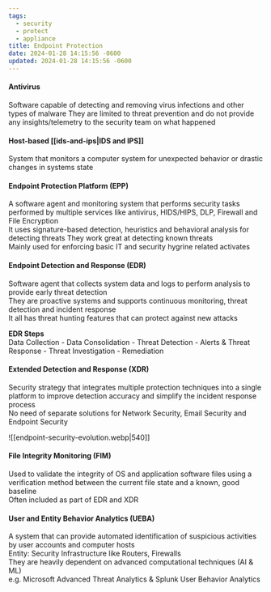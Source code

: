```yaml
---
tags:
  - security
  - protect
  - appliance
title: Endpoint Protection
date: 2024-01-28 14:15:56 -0600
updated: 2024-01-28 14:15:56 -0600
---
```


#### Antivirus
Software capable of detecting and removing virus infections and other types of malware
They are limited to threat prevention and do not provide any insights/telemetry to the security team on what happened

#### Host-based [[ids-and-ips|IDS and IPS]]
System that monitors a computer system for unexpected behavior or drastic changes in systems state  

#### Endpoint Protection Platform (EPP)
A software agent and monitoring system that performs security tasks performed by multiple services like antivirus, HIDS/HIPS, DLP, Firewall and File Encryption  
It uses signature-based detection, heuristics and behavioral analysis for detecting threats   They work great at detecting known threats  
Mainly used for enforcing basic IT and security hygrine related activates

#### Endpoint Detection and Response (EDR)
Software agent that collects system data and logs to perform analysis to provide early threat detection  
They are proactive systems and supports continuous monitoring, threat detection and incident response  
It all has threat hunting features that can protect against new attacks

**EDR Steps**  
Data Collection - Data Consolidation - Threat Detection - Alerts & Threat Response - Threat Investigation - Remediation

#### Extended Detection and Response (XDR)
Security strategy that integrates multiple protection techniques into a single platform to improve detection accuracy and simplify the incident response process  
No need of separate solutions for Network Security, Email Security and Endpoint Security

![[endpoint-security-evolution.webp|540]]

#### File Integrity Monitoring (FIM)
Used to validate the integrity of OS and application software files using a verification method between the current file state and a known, good baseline  
Often included as part of EDR and XDR

#### User and Entity Behavior Analytics (UEBA)
A system that can provide automated identification of suspicious activities by user accounts and computer hosts  
Entity: Security Infrastructure like Routers, Firewalls  
They are heavily dependent on advanced computational techniques (AI & ML)  
e.g. Microsoft Advanced Threat Analytics & Splunk User Behavior Analytics
